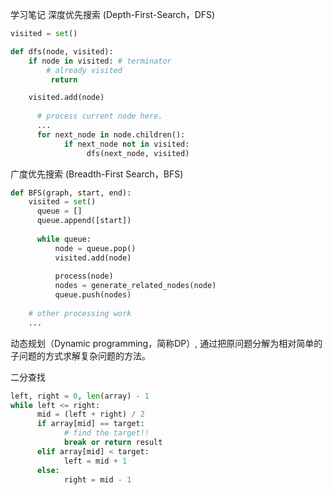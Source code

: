 学习笔记
深度优先搜索 (Depth-First-Search，DFS)

```python
visited = set() 

def dfs(node, visited):
    if node in visited: # terminator
      	# already visited 
    	 return 

  	visited.add(node) 
 
	  # process current node here. 
	  ...
	  for next_node in node.children(): 
		    if next_node not in visited: 
			     dfs(next_node, visited)
```

广度优先搜索 (Breadth-First Search，BFS)

```python
def BFS(graph, start, end):
    visited = set()
	  queue = [] 
	  queue.append([start]) 
	  
	  while queue: 
		  node = queue.pop() 
		  visited.add(node)
		
		  process(node) 
		  nodes = generate_related_nodes(node) 
		  queue.push(nodes)
		
	# other processing work 
	...
```

动态规划（Dynamic programming，简称DP）, 通过把原问题分解为相对简单的子问题的方式求解复杂问题的方法。

二分查找

```python
left, right = 0, len(array) - 1 
while left <= right: 
      mid = (left + right) / 2 
      if array[mid] == target: 
            # find the target!! 
            break or return result 
      elif array[mid] < target: 
            left = mid + 1 
      else: 
            right = mid - 1
```		    
